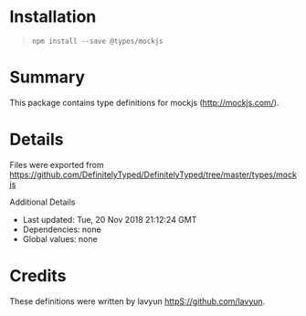 # Installation
> `npm install --save @types/mockjs`

# Summary
This package contains type definitions for mockjs (http://mockjs.com/).

# Details
Files were exported from https://github.com/DefinitelyTyped/DefinitelyTyped/tree/master/types/mockjs

Additional Details
 * Last updated: Tue, 20 Nov 2018 21:12:24 GMT
 * Dependencies: none
 * Global values: none

# Credits
These definitions were written by lavyun <httpS://github.com/lavyun>.

